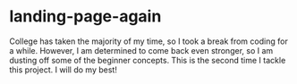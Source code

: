 # landing-page-again
College has taken the majority of my time, so I took a break from coding for a while. However, I am determined to come back even stronger, so I am dusting off some of the beginner concepts. This is the second time I tackle this project. I will do my best!